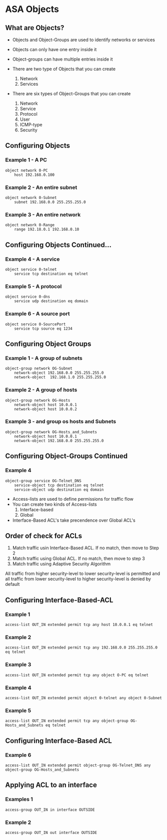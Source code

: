 # ASA Objects

## What are Objects?

* Objects and Object-Groups are used to identify networks or services
* Objects can only have one entry inside it
* Object-groups can have multiple entries inside it
* There are two type of Objects that you can create

    1. Network
    2. Services

* There are six types of Object-Groups that you can create

    1. Network
    2. Service
    3. Protocol
    4. User
    5. ICMP-type
    6. Security

## Configuring Objects

### Example 1 - A PC

```
object network 0-PC
    host 192.168.0.100
```

### Example 2 - An entire subnet

```
object network 0-Subnet
    subnet 192.168.0.0 255.255.255.0
```

### Example 3 - An entire network

```
object network 0-Range
    range 192.18.0.1 192.168.0.10
```

## Configuring Objects Continued…

### Example 4 - A service

```
object service 0-telnet
    service tcp destination eq telnet
```

### Example 5 - A protocol

```
object service 0-dns
    service udp destination eq domain
```

### Example 6 - A source port

```
object service 0-SourcePort
    service tcp source eq 1234
```

## Configuring Object Groups

### Example 1 - A group of subnets

```
object-group network OG-Subnet
    network-object 192.168.0.0 255.255.255.0
    network-object  192.168.1.0 255.255.255.0
```

### Example 2 - A group of hosts

```
object-group network OG-Hosts
    network-object host 10.0.0.1
    network-object host 10.0.0.2
```

### Example 3 - and group os hosts and Subnets

```
object-group network OG-Hosts_and_Subnets
    network-object host 10.0.0.1
    network-object 192.168.0.0 255.255.255.0
```

## Configuring Object-Groups Continued

### Example 4

```
object-group service OG-Telnet_DNS
    service-object tcp destination eq telnet
    service-object udp destination eq domain
```

* Access-lists are used to define permissions for traffic flow
* You can create two kinds of Access-lists
	1. Interface-based
	2. Global
* Interface-Based ACL's take precendence over Global ACL's
	
## Order of check for ACLs

1. Match traffic usin Interface-Based ACL. If no match, then move to Step 2
2. Match traffic using Global ACL. If no match, then move to step 3
3. Match traffic using Adaptive Security Algorithm

All traffic from higher security-level to lower security-level is permitted and all traffic from lower security-level to higher security-level is denied by default

## Configuring Interface-Based-ACL

### Example 1

```
access-list OUT_IN extended permit tcp any host 10.0.0.1 eq telnet
```

### Example 2

```
access-list OUT_IN extended permit tcp any 192.168.0.0 255.255.255.0 eq telnet
```

### Example 3

```
access-list OUT_IN extended permit tcp any object O-PC eq telnet
```

### Example 4

```
access-list OUT_IN extended permit object 0-telnet any object 0-Subnet
```

### Example 5

```
access-list OUT_IN extended permit tcp any object-group OG-Hosts_and_Subnets eq telnet
```

## Configuring Interface-Based ACL

### Example 6

```
access-list OUT_IN extended permit object-group OG-Telnet_DNS any object-group OG-Hosts_and_Subnets
```

## Applying ACL to an interface

### Examples 1

```
access-group OUT_IN in interface OUTSIDE
```

### Example 2

```
access-group OUT_IN out interface OUTSIDE
```
